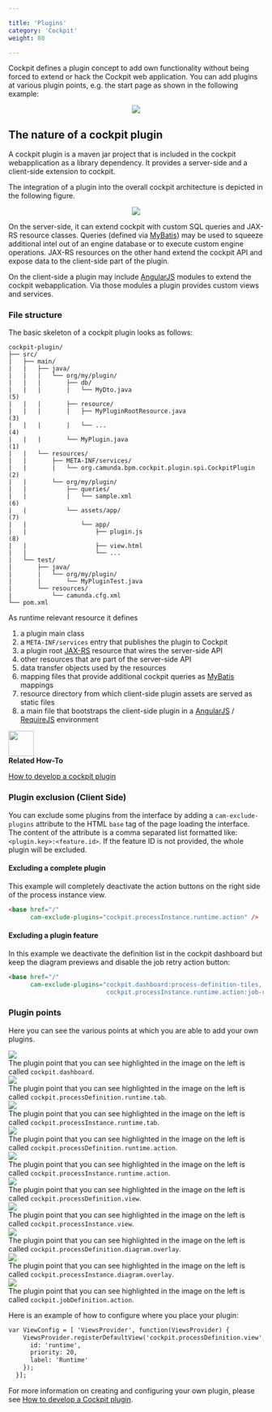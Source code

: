 ```yaml
---

title: 'Plugins'
category: 'Cockpit'
weight: 80

---
```


Cockpit defines a plugin concept to add own functionality without being forced to extend or hack the Cockpit web application. You can add plugins at various plugin points, e.g. the start page as shown in the following example:

<center><img src="ref:asset:/assets/img/real-life/cockpit-plugins/cockpit-plugin.png" class="img-responsive"/></center>

The nature of a cockpit plugin
------------------------------

A cockpit plugin is a maven jar project that is included in the cockpit webapplication as a library dependency. It provides a server-side and a client-side extension to cockpit.

The integration of a plugin into the overall cockpit architecture is depicted in the following figure.

<center><img src="ref:asset:/assets/img/real-life/cockpit-plugins/architecture.png" class="img-responsive"/></center>

On the server-side, it can extend cockpit with custom SQL queries and JAX-RS resource classes. Queries (defined via [MyBatis](http://www.mybatis.org/)) may be used to squeeze additional intel out of an engine database or to execute custom engine operations. JAX-RS resources on the other hand extend the cockpit API and expose data to the client-side part of the plugin.

On the client-side a plugin may include [AngularJS](http://angularjs.org/) modules to extend the cockpit webapplication. Via those modules a plugin provides custom views and services.


### File structure

The basic skeleton of a cockpit plugin looks as follows:

    cockpit-plugin/
    ├── src/
    |   ├── main/
    |   |   ├── java/
    |   |   |   └── org/my/plugin/
    |   |   |       ├── db/
    |   |   |       |   └── MyDto.java                                    (5)
    |   |   |       ├── resource/
    |   |   |       |   ├── MyPluginRootResource.java                     (3)
    |   |   |       |   └── ...                                           (4)
    |   |   |       └── MyPlugin.java                                     (1)
    |   |   └── resources/
    |   |       ├── META-INF/services/
    |   |       |   └── org.camunda.bpm.cockpit.plugin.spi.CockpitPlugin  (2)
    |   |       └── org/my/plugin/
    |   |           ├── queries/
    |   |           |   └── sample.xml                                    (6)
    |   |           └── assets/app/                                       (7)
    |   |               └── app/
    |   |                   ├── plugin.js                                 (8)
    |   |                   ├── view.html
    |   |                   └── ...
    |   └── test/
    |       ├── java/
    |       |   └── org/my/plugin/
    |       |       └── MyPluginTest.java
    |       └── resources/
    |           └── camunda.cfg.xml
    └── pom.xml

As runtime relevant resource it defines

1. a plugin main class
2. a `META-INF/services` entry that publishes the plugin to Cockpit
3. a plugin root [JAX-RS](https://jax-rs-spec.java.net/) resource that wires the server-side API
4. other resources that are part of the server-side API
5. data transfer objects used by the resources
6. mapping files that provide additional cockpit queries as [MyBatis](http://www.mybatis.org/) mappings
7. resource directory from which client-side plugin assets are served as static files
8. a main file that bootstraps the client-side plugin in a [AngularJS](http://angularjs.org/) / [RequireJS](http://requirejs.org) environment

<div class="alert alert-info">
  <div class="row">
    <div class="col-md-1">
      <img src="ref:asset:/assets/img/welcome/real-life.png" height="50" />
    </div>
    <div class="col-md-8">
      <strong>Related How-To</strong>
      <p><a href="ref:/real-life/how-to/#cockpit-how-to-develop-a-cockpit-plugin">How to develop a cockpit plugin</a></p>
    </div>
  </div>
</div>


### Plugin exclusion (Client Side)

You can exclude some plugins from the interface by adding a `cam-exclude-plugins`
attribute to the HTML `base` tag of the page loading the interface.
The content of the attribute is a comma separated list formatted like: `<plugin.key>:<feature.id>`.
If the feature ID is not provided, the whole plugin will be excluded.

#### Excluding a complete plugin

This example will completely deactivate the action buttons on the right side of the process instance view.

```html
<base href="/"
      cam-exclude-plugins="cockpit.processInstance.runtime.action" />
```

#### Excluding a plugin feature

In this example we deactivate the definition list in the cockpit dashboard
but keep the diagram previews and disable the job retry action button:

```html
<base href="/"
      cam-exclude-plugins="cockpit.dashboard:process-definition-tiles,
                           cockpit.processInstance.runtime.action:job-retry-action" />
```


### Plugin points

Here you can see the various points at which you are able to add your own plugins.

<div class="row">
  <div class="col-xs-6 col-sm-6 col-md-3">
    <img data-img-thumb src="ref:asset:/assets/img/implementation-cockpit/plugin-points/plugin-point-cockpit-dashboard.png" />
  </div>
  <div class="col-xs-6 col-sm-6 col-md-9">
    The plugin point that you can see highlighted in the image on the left is called <code>cockpit.dashboard</code>.
  </div>
</div>

<div class="row">
  <div class="col-xs-6 col-sm-6 col-md-3">
    <img data-img-thumb src="ref:asset:/assets/img/implementation-cockpit/plugin-points/plugin-point-process-definition-details.png" />
  </div>
  <div class="col-xs-6 col-sm-6 col-md-9">
    The plugin point that you can see highlighted in the image on the left is called <code>cockpit.processDefinition.runtime.tab</code>.
  </div>
</div>

<div class="row">
  <div class="col-xs-6 col-sm-6 col-md-3">
    <img data-img-thumb src="ref:asset:/assets/img/implementation-cockpit/plugin-points/plugin-point-process-instance-details.png" />
  </div>
  <div class="col-xs-6 col-sm-6 col-md-9">
    The plugin point that you can see highlighted in the image on the left is called <code>cockpit.processInstance.runtime.tab</code>.
  </div>
</div>

<div class="row">
  <div class="col-xs-6 col-sm-6 col-md-3">
    <img data-img-thumb src="ref:asset:/assets/img/implementation-cockpit/plugin-points/plugin-point-process-definition-runtime-action.png" />
  </div>
  <div class="col-xs-6 col-sm-6 col-md-9">
    The plugin point that you can see highlighted in the image on the left is called <code>cockpit.processDefinition.runtime.action</code>.
  </div>
</div>

<div class="row">
  <div class="col-xs-6 col-sm-6 col-md-3">
    <img data-img-thumb src="ref:asset:/assets/img/implementation-cockpit/plugin-points/plugin-point-process-instance-runtime-action.png" />
  </div>
  <div class="col-xs-6 col-sm-6 col-md-9">
    The plugin point that you can see highlighted in the image on the left is called <code>cockpit.processInstance.runtime.action</code>.
  </div>
</div>

<div class="row">
  <div class="col-xs-6 col-sm-6 col-md-3">
    <img data-img-thumb src="ref:asset:/assets/img/implementation-cockpit/plugin-points/plugin-point-cockpit-process-definition-view.png" />
  </div>
  <div class="col-xs-6 col-sm-6 col-md-9">
    The plugin point that you can see highlighted in the image on the left is called <code>cockpit.processDefinition.view</code>.
  </div>
</div>

<div class="row">
  <div class="col-xs-6 col-sm-6 col-md-3">
    <img data-img-thumb src="ref:asset:/assets/img/implementation-cockpit/plugin-points/plugin-point-cockpit-process-instance-view.png" />
  </div>
  <div class="col-xs-6 col-sm-6 col-md-9">
    The plugin point that you can see highlighted in the image on the left is called <code>cockpit.processInstance.view</code>.
  </div>
</div>

<div class="row">
  <div class="col-xs-6 col-sm-6 col-md-3">
    <img data-img-thumb src="ref:asset:/assets/img/implementation-cockpit/plugin-points/plugin-point-definition-diagram-overlay.png" />
  </div>
  <div class="col-xs-6 col-sm-6 col-md-9">
    The plugin point that you can see highlighted in the image on the left is called <code>cockpit.processDefinition.diagram.overlay</code>.
  </div>
</div>

<div class="row">
  <div class="col-xs-6 col-sm-6 col-md-3">
    <img data-img-thumb src="ref:asset:/assets/img/implementation-cockpit/plugin-points/plugin-point-instance-diagram-overlay.png" />
  </div>
  <div class="col-xs-6 col-sm-6 col-md-9">
    The plugin point that you can see highlighted in the image on the left is called <code>cockpit.processInstance.diagram.overlay</code>.
  </div>
</div>

<div class="row">
  <div class="col-xs-6 col-sm-6 col-md-3">
    <img data-img-thumb src="ref:asset:/assets/img/implementation-cockpit/plugin-points/plugin-point-job-definition-action.png" />
  </div>
  <div class="col-xs-6 col-sm-6 col-md-9">
    The plugin point that you can see highlighted in the image on the left is called <code>cockpit.jobDefinition.action</code>.
  </div>
</div>


Here is an example of how to configure where you place your plugin:

```html
var ViewConfig = [ 'ViewsProvider', function(ViewsProvider) {
    ViewsProvider.registerDefaultView('cockpit.processDefinition.view', {
      id: 'runtime',
      priority: 20,
      label: 'Runtime'
    });
  }];
```

For more information on creating and configuring your own plugin, please see <a href="ref:/real-life/how-to/#cockpit-how-to-develop-a-cockpit-plugin">How to develop a Cockpit plugin</a>.